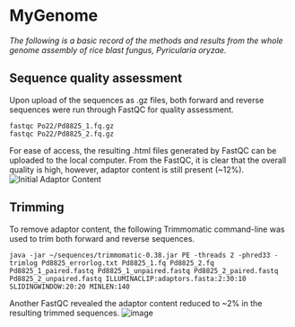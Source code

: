 # MyGenome
*The following is a basic record of the methods and results from the whole genome assembly of rice blast fungus, Pyricularia oryzae.*

## Sequence quality assessment
Upon upload of the sequences as .gz files, both forward and reverse sequences were run through FastQC for quality assessment.

```
fastqc Po22/Pd8825_1.fq.gz
fastqc Po22/Pd8825_2.fq.gz
```
For ease of access, the resulting .html files generated by FastQC can be uploaded to the local computer. From the FastQC, it is clear that the overall quality is high, however, adaptor content is still present (~12%). 
![Initial Adaptor Content](https://github.com/user-attachments/assets/cb921a02-5f58-43b1-9931-6fe725bc103a)

## Trimming
To remove adaptor content, the following Trimmomatic command-line was used to trim both forward and reverse sequences. 
```
java -jar ~/sequences/trimmomatic-0.38.jar PE -threads 2 -phred33 -trimlog Pd8825_errorlog.txt Pd8825_1.fq Pd8825_2.fq Pd8825_1_paired.fastq Pd8825_1_unpaired.fastq Pd8825_2_paired.fastq Pd8825_2_unpaired.fastq ILLUMINACLIP:adaptors.fasta:2:30:10 SLIDINGWINDOW:20:20 MINLEN:140
```
Another FastQC revealed the adaptor content reduced to ~2% in the resulting trimmed sequences. 
![image](https://github.com/user-attachments/assets/5f2530df-92b9-40e7-944a-37dc20904694)
